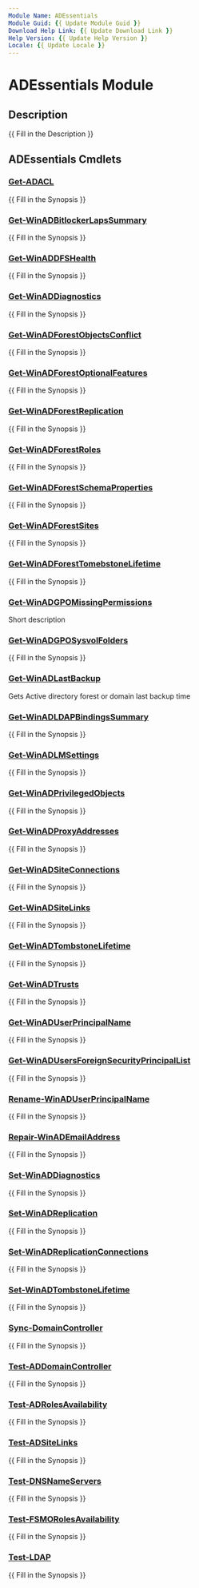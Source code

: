 ```yaml
---
Module Name: ADEssentials
Module Guid: {{ Update Module Guid }}
Download Help Link: {{ Update Download Link }}
Help Version: {{ Update Help Version }}
Locale: {{ Update Locale }}
---
```


# ADEssentials Module
## Description
{{ Fill in the Description }}

## ADEssentials Cmdlets
### [Get-ADACL](Get-ADACL.md)
{{ Fill in the Synopsis }}

### [Get-WinADBitlockerLapsSummary](Get-WinADBitlockerLapsSummary.md)
{{ Fill in the Synopsis }}

### [Get-WinADDFSHealth](Get-WinADDFSHealth.md)
{{ Fill in the Synopsis }}

### [Get-WinADDiagnostics](Get-WinADDiagnostics.md)
{{ Fill in the Synopsis }}

### [Get-WinADForestObjectsConflict](Get-WinADForestObjectsConflict.md)
{{ Fill in the Synopsis }}

### [Get-WinADForestOptionalFeatures](Get-WinADForestOptionalFeatures.md)
{{ Fill in the Synopsis }}

### [Get-WinADForestReplication](Get-WinADForestReplication.md)
{{ Fill in the Synopsis }}

### [Get-WinADForestRoles](Get-WinADForestRoles.md)
{{ Fill in the Synopsis }}

### [Get-WinADForestSchemaProperties](Get-WinADForestSchemaProperties.md)
{{ Fill in the Synopsis }}

### [Get-WinADForestSites](Get-WinADForestSites.md)
{{ Fill in the Synopsis }}

### [Get-WinADForestTomebstoneLifetime](Get-WinADForestTomebstoneLifetime.md)
{{ Fill in the Synopsis }}

### [Get-WinADGPOMissingPermissions](Get-WinADGPOMissingPermissions.md)
Short description

### [Get-WinADGPOSysvolFolders](Get-WinADGPOSysvolFolders.md)
{{ Fill in the Synopsis }}

### [Get-WinADLastBackup](Get-WinADLastBackup.md)
Gets Active directory forest or domain last backup time

### [Get-WinADLDAPBindingsSummary](Get-WinADLDAPBindingsSummary.md)
{{ Fill in the Synopsis }}

### [Get-WinADLMSettings](Get-WinADLMSettings.md)
{{ Fill in the Synopsis }}

### [Get-WinADPrivilegedObjects](Get-WinADPrivilegedObjects.md)
{{ Fill in the Synopsis }}

### [Get-WinADProxyAddresses](Get-WinADProxyAddresses.md)
{{ Fill in the Synopsis }}

### [Get-WinADSiteConnections](Get-WinADSiteConnections.md)
{{ Fill in the Synopsis }}

### [Get-WinADSiteLinks](Get-WinADSiteLinks.md)
{{ Fill in the Synopsis }}

### [Get-WinADTombstoneLifetime](Get-WinADTombstoneLifetime.md)
{{ Fill in the Synopsis }}

### [Get-WinADTrusts](Get-WinADTrusts.md)
{{ Fill in the Synopsis }}

### [Get-WinADUserPrincipalName](Get-WinADUserPrincipalName.md)
{{ Fill in the Synopsis }}

### [Get-WinADUsersForeignSecurityPrincipalList](Get-WinADUsersForeignSecurityPrincipalList.md)
{{ Fill in the Synopsis }}

### [Rename-WinADUserPrincipalName](Rename-WinADUserPrincipalName.md)
{{ Fill in the Synopsis }}

### [Repair-WinADEmailAddress](Repair-WinADEmailAddress.md)
{{ Fill in the Synopsis }}

### [Set-WinADDiagnostics](Set-WinADDiagnostics.md)
{{ Fill in the Synopsis }}

### [Set-WinADReplication](Set-WinADReplication.md)
{{ Fill in the Synopsis }}

### [Set-WinADReplicationConnections](Set-WinADReplicationConnections.md)
{{ Fill in the Synopsis }}

### [Set-WinADTombstoneLifetime](Set-WinADTombstoneLifetime.md)
{{ Fill in the Synopsis }}

### [Sync-DomainController](Sync-DomainController.md)
{{ Fill in the Synopsis }}

### [Test-ADDomainController](Test-ADDomainController.md)
{{ Fill in the Synopsis }}

### [Test-ADRolesAvailability](Test-ADRolesAvailability.md)
{{ Fill in the Synopsis }}

### [Test-ADSiteLinks](Test-ADSiteLinks.md)
{{ Fill in the Synopsis }}

### [Test-DNSNameServers](Test-DNSNameServers.md)
{{ Fill in the Synopsis }}

### [Test-FSMORolesAvailability](Test-FSMORolesAvailability.md)
{{ Fill in the Synopsis }}

### [Test-LDAP](Test-LDAP.md)
{{ Fill in the Synopsis }}


